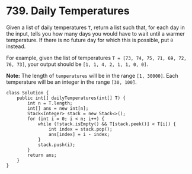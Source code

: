 # 739. Daily Temperatures

Given a list of daily temperatures `T`, return a list such that, for each day in the input, tells you how many days you would have to wait until a warmer temperature. If there is no future day for which this is possible, put `0` instead.

For example, given the list of temperatures `T = [73, 74, 75, 71, 69, 72, 76, 73]`, your output should be `[1, 1, 4, 2, 1, 1, 0, 0]`.

**Note:** The length of `temperatures` will be in the range `[1, 30000]`. Each temperature will be an integer in the range `[30, 100]`.

```text
class Solution {
    public int[] dailyTemperatures(int[] T) {
        int n = T.length;
        int[] ans = new int[n];
        Stack<Integer> stack = new Stack<>();
        for (int i = 0; i < n; i++) {
            while (!stack.isEmpty() && T[stack.peek()] < T[i]) {
                int index = stack.pop();
                ans[index] = i - index;
            }
            stack.push(i);
        }
        return ans;
    }
}
```

